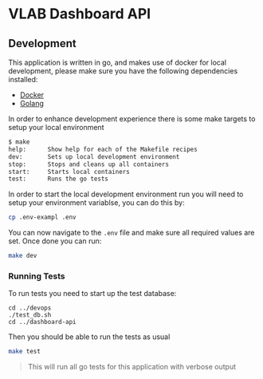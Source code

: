 # VLAB Dashboard API

## Development

This application is written in go, and makes use of docker for local
development, please make sure you have the following dependencies installed:

- [Docker](https://docs.docker.com/get-docker/)
- [Golang](https://go.dev/doc/install)

In order to enhance development experience there is some make targets to setup
your local environment

```bash
$ make
help:      Show help for each of the Makefile recipes
dev:       Sets up local development environment
stop:      Stops and cleans up all containers
start:     Starts local containers
test:      Runs the go tests 
```

In order to start the local development environment run you will need to setup
your environment variablse, you can do this by:

```bash
cp .env-exampl .env
```

You can now navigate to the `.env` file and make sure all required values are
set. Once done you can run:

```bash
make dev
```

### Running Tests

To run tests you need to start up the test database:

```
cd ../devops
./test_db.sh
cd ../dashboard-api
```
Then you should be able to run the tests as usual

```bash
make test
```
> This will run all go tests for this application with verbose output

